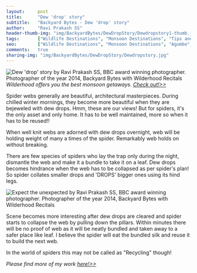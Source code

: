 ```yaml
---
layout:     post
title:      "Dew 'drop' story"
subtitle:   "Backyard Bytes - Dew 'drop' story"
author:     "Ravi Prakash SS"
header-thumb-img: "img/BackyardBytes/DewDropStory/Dewdropstory1-thumb.jpg"
tags:       ["Wildlife Destinations", "Monsoon Destinations", "Tips and Tricks", "Macro Life"]
seo: 		["Wildlife Destinations", "Monsoon Destinations", "Agumbe", "Tips and Tricks"]
comments:   true
sharing-img: "img/BackyardBytes/DewDropStory/Dewdropstory.jpg"
---
```

<img src="{{ site.baseurl }}/img/BackyardBytes/DewDropStory/Dewdropstory.jpg"  alt="Dew 'drop' story by Ravi Prakash SS, BBC award winning photographer. Photographer of the year 2014, Backyard Bytes with Wilderhood Recitals">

<em>
Wilderhood offers you the best monsoon getaways. <a href="http://www.wilderhood.com/category/Monsoon%20Destinations" target="_blank">Check out!>></a>
</em>

<p>
Spider webs generally are beautiful, architectural masterpieces. During chilled winter mornings, they become more beautiful when they are bejeweled with dew drops.  Hmm, these are our views! But for spiders, it's the only asset and only home. It has to be well maintained, more so when it has to be reused!!
</p>

<p>
When well knit webs are adorned with dew drops overnight, web will be holding weight of many a times of the spider. Remarkably web holds on without breaking.
</p>

<p>
There are few species of spiders who lay the trap only during the night, dismantle the web and make it a bundle to take it on a leaf. Dew drops becomes hindrance when the web has to be collapsed as per spider's plan! So spider collates smaller drops and 'DROPS' bigger ones using its hind legs.
</p>

<img src="{{ site.baseurl }}/img/BackyardBytes/DewDropStory/Dewdropstory1.jpg"  alt="Expect the unexpected by Ravi Prakash SS, BBC award winning photographer. Photographer of the year 2014, Backyard Bytes with Wilderhood Recitals">

<p>
Scene becomes more interesting after dew drops are cleared and spider starts to collapse the web by pulling down the pillars. Within minutes there will be no proof of web as it will be neatly bundled and taken away to a safer place like leaf. I believe the spider will eat the bundled silk and reuse it to build the next web.
</p>

<p>
In the world of spiders this may not be called as "Recycling" though!
</p>


<em>
Please find more of my work <a href="http://alleyes.in" target="_blank">here!>></a>
</em>

